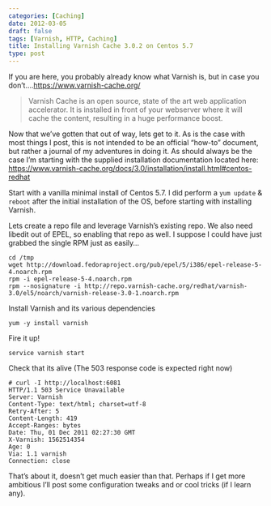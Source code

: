 ```yaml
---
categories: [Caching]
date: 2012-03-05
draft: false
tags: [Varnish, HTTP, Caching]
title: Installing Varnish Cache 3.0.2 on Centos 5.7
type: post
---
```

If you are here, you probably already know what Varnish is, but in case you don’t….https://www.varnish-cache.org/

> Varnish Cache is an open source, state of the art web application accelerator.
  It is installed in front of your webserver where it will cache the content,
  resulting in a huge performance boost.
<!--more-->

Now that we’ve gotten that out of way, lets get to it. As is the case with most
things I post, this is not intended to be an official “how-to” document, but
rather a journal of my adventures in doing it. As should always be the case
I’m starting with the supplied installation documentation located here:
https://www.varnish-cache.org/docs/3.0/installation/install.html#centos-redhat

Start with a vanilla minimal install of Centos 5.7. I did perform a `yum update`
& `reboot` after the initial installation of the OS, before starting with
installing Varnish.

Lets create a repo file and leverage Varnish’s existing repo. We also need
libedit out of EPEL, so enabling that repo as well. I suppose I could have just
grabbed the single RPM just as easily…

```shell
cd /tmp
wget http://download.fedoraproject.org/pub/epel/5/i386/epel-release-5-4.noarch.rpm
rpm -i epel-release-5-4.noarch.rpm
rpm --nosignature -i http://repo.varnish-cache.org/redhat/varnish-3.0/el5/noarch/varnish-release-3.0-1.noarch.rpm
```

Install Varnish and its various dependencies

```shell
yum -y install varnish
```

Fire it up!

```shell
service varnish start
```

Check that its alive (The 503 response code is expected right now)
```shell
# curl -I http://localhost:6081
HTTP/1.1 503 Service Unavailable
Server: Varnish
Content-Type: text/html; charset=utf-8
Retry-After: 5
Content-Length: 419
Accept-Ranges: bytes
Date: Thu, 01 Dec 2011 02:27:30 GMT
X-Varnish: 1562514354
Age: 0
Via: 1.1 varnish
Connection: close
```

That’s about it, doesn’t get much easier than that. Perhaps if I get more
ambitious I’ll post some configuration tweaks and or cool tricks
(if I learn any).
